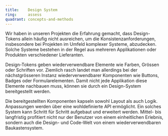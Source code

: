 ```yaml
---
title:    Design System
ring:     assess  
quadrant: concepts-and-methods
---
```


Wir haben in unseren Projekten die Erfahrung gemacht, dass Design-Tokens allein häufig nicht ausreichen, um die
Konsistenzanforderungen, insbesondere bei Projekten im Umfeld komplexer Systeme, abzudecken. Solche Systeme bestehen in
der Regel aus mehreren Applikationen oder Produkten verschiedener Lieferanten.

Design-Tokens geben wiederverwendbare Elemente wie Farben, Grössen oder Schriften vor. Ziemlich rasch landet man
allerdings bei der nächstgrösseren Instanz wiederverwendbarer Komponenten wie Buttons, Badges oder Formularelementen.
Damit nicht jede Applikation diese Elemente nachbauen muss, können sie durch ein Design-System bereitgestellt werden.

Die bereitgestellten Komponenten kapseln sowohl Layout als auch Logik. Anpassungen werden über eine wohldefinierte API
ermöglicht. Ein solches System kann Schritt für Schritt aufgebaut und erweitert werden. Mittel- bis langfristig
profitiert nicht nur der Benutzer von einem einheitlichen Erlebnis, sondern auch die Design- und Code-Welt von einem
wiederverwendbaren Baukastensystem.
